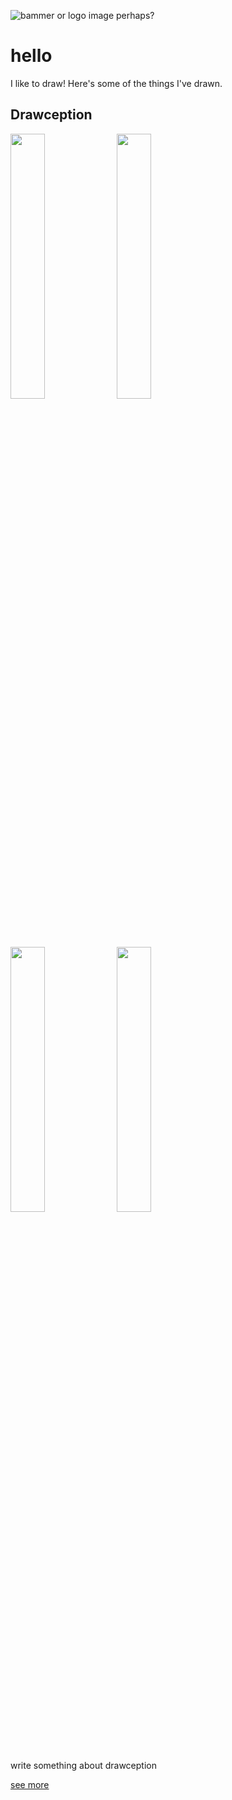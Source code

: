 ![bammer or logo image perhaps?](https://i.postimg.cc/QtpXgwvS/IMG-7357.png)
# hello

I like to draw! Here's some of the things I've drawn.




[//]: # (the block to reuse for each type of thing)

## Drawception
<p float="left">
  <img src="https://i.postimg.cc/QtpXgwvS/IMG-7357.png" width="33%" /> 
  <img src="https://cdn.drawception.com/sandbox/746194/T2w6Q34tHA.png" width="33%" />
</p>
<p float="left">
  <img src="https://i.postimg.cc/QtpXgwvS/IMG-7357.png" width="33%" /> 
  <img src="https://cdn.drawception.com/sandbox/746194/T2w6Q34tHA.png" width="33%" />
</p>
write something about drawception

[see more](google.com)
